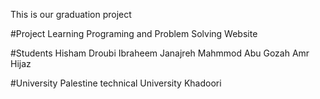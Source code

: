 This is our graduation project

#Project
Learning Programing and Problem Solving Website

#Students
Hisham Droubi
Ibraheem Janajreh
Mahmmod Abu Gozah
Amr Hijaz

#University
Palestine technical University Khadoori
